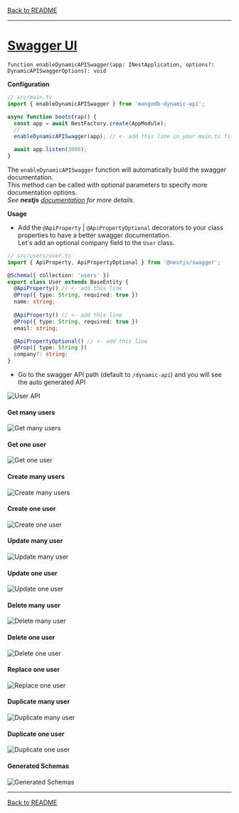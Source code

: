 [Back to README](https://github.com/MikeDev75015/mongodb-dynamic-api/blob/develop/README.md)

___

# [Swagger UI](https://docs.nestjs.com/openapi/introduction#document-options)
`function enableDynamicAPISwagger(app: INestApplication, options?: DynamicAPISwaggerOptions): void`

**Configuration**

```typescript
// src/main.ts
import { enableDynamicAPISwagger } from 'mongodb-dynamic-api';

async function bootstrap() {
  const app = await NestFactory.create(AppModule);
  // ...
  enableDynamicAPISwagger(app); // <- add this line in your main.ts file

  await app.listen(3000);
}
```

The `enableDynamicAPISwagger` function will automatically build the swagger documentation.
<br>This method can be called with optional parameters to specify more documentation options.
<br>*See <strong>nestjs</strong> <a href="https://docs.nestjs.com/openapi/introduction#document-options" target="_blank">documentation</a> for more details.*

**Usage**

- Add the `@ApiProperty` | `@ApiPropertyOptional` decorators to your class properties to have a better swagger documentation.
<br>Let's add an optional company field to the `User` class.

```typescript
// src/users/user.ts
import { ApiProperty, ApiPropertyOptional } from '@nestjs/swagger';

@Schema({ collection: 'users' })
export class User extends BaseEntity {
  @ApiProperty() // <- add this line
  @Prop({ type: String, required: true })
  name: string;
  
  @ApiProperty() // <- add this line
  @Prop({ type: String, required: true })
  email: string;

  @ApiPropertyOptional() // <- add this line
  @Prop({ type: String })
  company?: string;
}
```

- Go to the swagger API path (default to `/dynamic-api`) and you will see the auto generated API

![User API](https://github.com/MikeDev75015/mongodb-dynamic-api/blob/develop/README/images/dynamic-api-user-full.Jpeg?raw=true "User API")

#### Get many users
![Get many users](https://github.com/MikeDev75015/mongodb-dynamic-api/blob/develop/README/images/dynamic-api-get-many.Jpeg?raw=true "Get many users")

#### Get one user
![Get one user](https://github.com/MikeDev75015/mongodb-dynamic-api/blob/develop/README/images/dynamic-api-get-one.Jpeg?raw=true "Get one user")

#### Create many users
![Create many users](https://github.com/MikeDev75015/mongodb-dynamic-api/blob/develop/README/images/dynamic-api-create-many.Jpeg?raw=true "Create many users")

#### Create one user
![Create one user](https://github.com/MikeDev75015/mongodb-dynamic-api/blob/develop/README/images/dynamic-api-create-one.Jpeg?raw=true "Create one user")

#### Update many user
![Update many user](https://github.com/MikeDev75015/mongodb-dynamic-api/blob/develop/README/images/dynamic-api-update-many.Jpeg?raw=true "Update many user")

#### Update one user
![Update one user](https://github.com/MikeDev75015/mongodb-dynamic-api/blob/develop/README/images/dynamic-api-update-one.Jpeg?raw=true "Update one user")

#### Delete many user
![Delete many user](https://github.com/MikeDev75015/mongodb-dynamic-api/blob/develop/README/images/dynamic-api-delete-many.Jpeg?raw=true "Delete many user")

#### Delete one user
![Delete one user](https://github.com/MikeDev75015/mongodb-dynamic-api/blob/develop/README/images/dynamic-api-delete-one.Jpeg?raw=true "Delete one user")

#### Replace one user
![Replace one user](https://github.com/MikeDev75015/mongodb-dynamic-api/blob/develop/README/images/dynamic-api-replace-one.Jpeg?raw=true "Replace one user")

#### Duplicate many user
![Duplicate many user](https://github.com/MikeDev75015/mongodb-dynamic-api/blob/develop/README/images/dynamic-api-duplicate-many.Jpeg?raw=true "Duplicate many user")

#### Duplicate one user
![Duplicate one user](https://github.com/MikeDev75015/mongodb-dynamic-api/blob/develop/README/images/dynamic-api-duplicate-one.Jpeg?raw=true "Duplicate one user")

#### Generated Schemas
![Generated Schemas](https://github.com/MikeDev75015/mongodb-dynamic-api/blob/develop/README/images/dynamic-api-user-schemas.Jpeg?raw=true "Generated Schemas")

___

[Back to README](https://github.com/MikeDev75015/mongodb-dynamic-api/blob/develop/README.md)


<br>
<br>
<br>